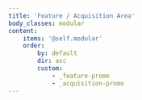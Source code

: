 ```yaml
---
title: 'Feature / Acquisition Area'
body_classes: modular
content:
    items: '@self.modular'
    order:
        by: default
        dir: asc
        custom:
            - _feature-promo
            - _acquisition-promo
---
```


						
			
			